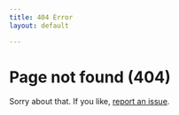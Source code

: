 ```yaml
---
title: 404 Error
layout: default

---
```


# Page not found (404)
Sorry about that. If you like, [report an issue](https://github.com/armanbilge/armanbilge.github.io/issues).
